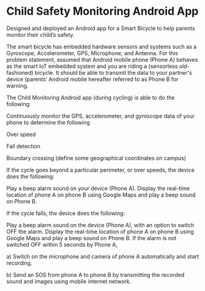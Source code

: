 # Child Safety Monitoring Android App


Designed and deployed an Android app for a Smart Bicycle to help parents monitor their child’s safety.

The smart bicycle has embedded hardware sensors and systems such as a Gyroscope, Accelerometer, GPS, Microphone, and Antenna. For this problem statement, assumed that Android mobile phone (Phone A)  behaves as the smart IoT embedded system and you are riding a (sensorless old-fashioned) bicycle. It should be able to transmit the data to your partner's device (parents’ Android mobile hereafter referred to as Phone B for warning.


The Child Monitoring Android app (during cycling) is able to do the following:

Continuously monitor the GPS, accelerometer, and gyroscope data of your phone to determine the following

  Over speed

  Fall detection

  Boundary crossing (define some geographical coordinates on campus)


If the cycle goes beyond a particular perimeter, or over speeds, the device does the following:

Play a beep alarm sound on your device (Phone A).
Display the real-time location of phone A on phone B using Google Maps and play a beep sound on Phone B.


If the cycle falls, the device does the following:

Play a beep alarm sound on the device (Phone A), with an option to switch OFF the alarm.
Display the real-time location of phone A on phone B using Google Maps and play a beep sound on Phone B.
If the alarm is not switched OFF within 5 seconds by Phone A,

a) Switch on the microphone and camera of phone A automatically and start recording.

b) Send an SOS from phone A to phone B by transmitting the recorded sound and images using mobile internet network. 

